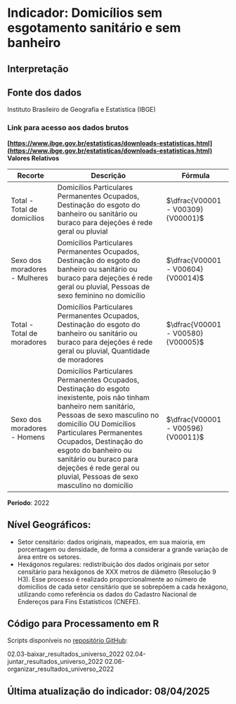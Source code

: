 # Indicador: Domicílios sem esgotamento sanitário e sem banheiro

## Interpretação


## Fonte dos dados
Instituto Brasileiro de Geografia e Estatística (IBGE)

### Link para acesso aos dados brutos
**[https://www.ibge.gov.br/estatisticas/downloads-estatisticas.html](https://www.ibge.gov.br/estatisticas/downloads-estatisticas.html)**
**Valores Relativos**

|Recorte|Descrição  |Fórmula
|--|--|--|
|Total - Total de domicílios|Domicílios Particulares Permanentes Ocupados, Destinação do esgoto do banheiro ou sanitário ou buraco para dejeções é rede geral ou pluvial|$\dfrac{V00001 - V00309}{V00001}$|
|Sexo dos moradores - Mulheres|Domicílios Particulares Permanentes Ocupados, Destinação do esgoto do banheiro ou sanitário ou buraco para dejeções é rede geral ou pluvial, Pessoas de sexo feminino no domicílio|$\dfrac{V00001 - V00604}{V00014}$|
|Total - Total de moradores|Domicílios Particulares Permanentes Ocupados, Destinação do esgoto do banheiro ou sanitário ou buraco para dejeções é rede geral ou pluvial, Quantidade de moradores|$\dfrac{V00001 - V00580}{V00005}$|
|Sexo dos moradores - Homens|Domicílios Particulares Permanentes Ocupados, Destinação do esgoto inexistente, pois não tinham banheiro nem sanitário, Pessoas de sexo masculino no domicílio OU Domicílios Particulares Permanentes Ocupados, Destinação do esgoto do banheiro ou sanitário ou buraco para dejeções é rede geral ou pluvial, Pessoas de sexo masculino no domicílio|$\dfrac{V00001 - V00596}{V00011}$|

**Período**: 2022

## Nível Geográficos:

 - Setor censitário: dados originais, mapeados, em sua maioria, em porcentagem ou densidade, de forma a considerar a grande variação de área entre os setores.
 - Hexágonos regulares: redistribuição dos dados originais por setor censitário para hexágonos de XXX metros de diâmetro (Resolução 9 H3). Esse processo é realizado proporcionalmente ao número de domicílios de cada setor censitário que se sobrepõem a cada hexágono, utilizando como referência os dados do Cadastro Nacional de Endereços para Fins Estatísticos (CNEFE).

## Código para Processamento em R
Scripts disponíveis no [repositório GitHub](https://github.com/cem-usp/georedus):

02.03-baixar_resultados_universo_2022
02.04-juntar_resultados_universo_2022
02.06-organizar_resultados_universo_2022

## Última atualização do indicador: 08/04/2025
